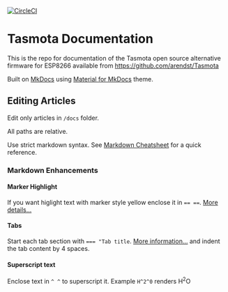 [![CircleCI](https://circleci.com/gh/tasmota/docs.svg?style=shield)](https://circleci.com/gh/tasmota/docs/tree/master)

# Tasmota Documentation
This is the repo for documentation of the Tasmota open source alternative firmware for ESP8266 available from https://github.com/arendst/Tasmota 

Built on [MkDocs](https://www.mkdocs.org/) using [Material for MkDocs](https://squidfunk.github.io/mkdocs-material/) theme.

## Editing Articles

Edit only articles in `/docs` folder. 

All paths are relative. 

Use strict markdown syntax. See [Markdown Cheatsheet](https://3os.org/markdownCheatSheet/welcome/) for a quick reference.

### Markdown Enhancements

#### Marker Highlight

If you want higlight text with marker style yellow enclose it in `== ==`. [More details...](https://squidfunk.github.io/mkdocs-material/extensions/pymdown/#magiclink)

#### Tabs

Start each tab section with `=== "Tab title`. [More information...](https://facelessuser.github.io/pymdown-extensions/extensions/tabbed/) and indent the tab content by 4 spaces.

#### Superscript text
Enclose text in `^ ^` to superscript it. Example `H^2^0` renders H<sup>2</sup>O